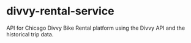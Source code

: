 # divvy-rental-service
API for Chicago Divvy Bike Rental platform using the Divvy API and the historical trip data.
